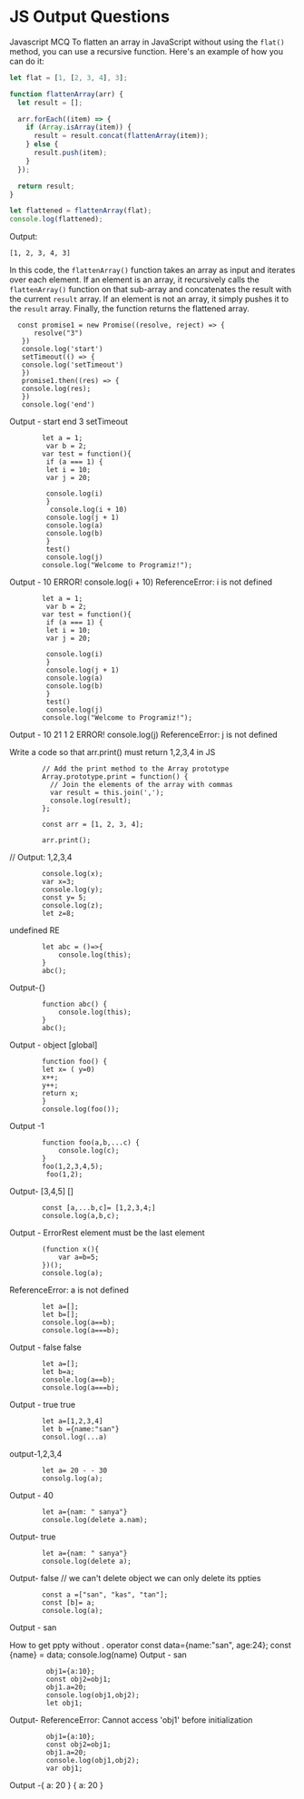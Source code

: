 # JS Output Questions
 
Javascript  MCQ 
To flatten an array in JavaScript without using the `flat()` method, you can use a recursive function. Here's an example of how you can do it:

```javascript
let flat = [1, [2, 3, 4], 3];

function flattenArray(arr) {
  let result = [];

  arr.forEach((item) => {
    if (Array.isArray(item)) {
      result = result.concat(flattenArray(item));
    } else {
      result.push(item);
    }
  });

  return result;
}

let flattened = flattenArray(flat);
console.log(flattened);
```

Output:
```
[1, 2, 3, 4, 3]
```

In this code, the `flattenArray()` function takes an array as input and iterates over each element. If an element is an array, it recursively calls the `flattenArray()` function on that sub-array and concatenates the result with the current `result` array. If an element is not an array, it simply pushes it to the `result` array. Finally, the function returns the flattened array.

      const promise1 = new Promise((resolve, reject) => {
          resolve("3")
       })
       console.log('start')
       setTimeout(() => {
       console.log('setTimeout')
       })
       promise1.then((res) => {
       console.log(res);
       })
       console.log('end')

Output - start
end
3
setTimeout


            let a = 1;
             var b = 2;
            var test = function(){
             if (a === 1) {
             let i = 10;
             var j = 20;

             console.log(i)
             }
              console.log(i + 10)
             console.log(j + 1)
             console.log(a)
             console.log(b)
             }
             test()
             console.log(j)
            console.log("Welcome to Programiz!");

Output - 10
ERROR!  console.log(i + 10)
ReferenceError: i is not defined


            let a = 1;
             var b = 2;
            var test = function(){
             if (a === 1) {
             let i = 10;
             var j = 20;

             console.log(i)
             }
             console.log(j + 1)
             console.log(a)
             console.log(b)
             }
             test()
             console.log(j)
            console.log("Welcome to Programiz!");

Output - 10
21
1
2
ERROR!
 console.log(j)
ReferenceError: j is not defined

Write a code so that arr.print() must return 1,2,3,4 in JS

            // Add the print method to the Array prototype
            Array.prototype.print = function() {
              // Join the elements of the array with commas
              var result = this.join(',');
              console.log(result);
            };

            const arr = [1, 2, 3, 4];

            arr.print(); 
 // Output: 1,2,3,4

            console.log(x);
            var x=3;
            console.log(y);
            const y= 5;
            console.log(z);
            let z=8;

undefined
RE

            let abc = ()=>{
                console.log(this);
            }
            abc();

Output-{}

            function abc() {
                console.log(this);
            }
            abc();

Output - object [global]

            function foo() {
            let x= ( y=0)
            x++;
            y++;
            return x;
            }
            console.log(foo());

Output -1

            function foo(a,b,...c) {
                console.log(c);
            }
            foo(1,2,3,4,5);
             foo(1,2);
            
Output- [3,4,5]
[]

            const [a,...b,c]= [1,2,3,4;]
            console.log(a,b,c);
            
Output - ErrorRest element must be the last element

            (function x(){
                var a=b=5;
            })();
            console.log(a);
ReferenceError: a is not defined

            let a=[];
            let b=[];
            console.log(a==b);
            console.log(a===b);

Output - false
false

            let a=[];
            let b=a;
            console.log(a==b);
            console.log(a===b);

Output - true
true

            let a=[1,2,3,4]
            let b ={name:"san"}
            consol.log(...a)
output-1,2,3,4

            let a= 20 - - 30
            consolg.log(a);
Output - 40

            let a={nam: " sanya"}
            console.log(delete a.nam);
Output- true

            let a={nam: " sanya"}
            console.log(delete a);
Output- false // we can't delete object we can only delete its ppties

            const a =["san", "kas", "tan"];
            const [b]= a;
            console.log(a);
Output - san

How to get ppty without . operator
             const data={name:"san", age:24};
             const {name} = data;
             console.log(name)
 Output - san

             obj1={a:10};
             const obj2=obj1;
             obj1.a=20;
             console.log(obj1,obj2);
             let obj1;
Output- ReferenceError: Cannot access 'obj1' before initialization

             obj1={a:10};
             const obj2=obj1;
             obj1.a=20;
             console.log(obj1,obj2);
             var obj1;
Output -{ a: 20 }  { a: 20 }
